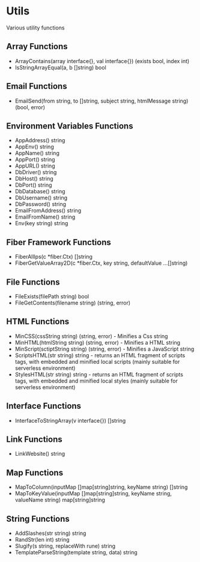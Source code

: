 # Utils

Various utility functions

## Array Functions
- ArrayContains(array interface{}, val interface{}) (exists bool, index int)
- IsStringArrayEqual(a, b []string) bool

## Email Functions
- EmailSend(from string, to []string, subject string, htmlMessage string) (bool, error)

## Environment Variables Functions
- AppAddress() string
- AppEnv() string
- AppName() string
- AppPort() string
- AppURL() string
- DbDriver() string
- DbHost() string
- DbPort() string
- DbDatabase() string
- DbUsername() string
- DbPassword() string
- EmailFromAddress() string
- EmailFromName() string
- Env(key string) string

## Fiber Framework Functions
- FiberAllIps(c *fiber.Ctx) []string
- FiberGetValueArray2D(c *fiber.Ctx, key string, defaultValue ...[]string)

## File Functions
- FileExists(filePath string) bool
- FileGetContents(filename string) (string, error)

## HTML Functions
- MinCSS(cssString string) (string, error) - Minifies a Css string
- MinHTML(htmlString string) (string, error) - Minifies a HTML string
- MinScript(sctiptString string) (string, error) - Minifies a JavaScript string
- ScriptsHTML(str string) string - returns an HTML fragment of scripts tags, with embedded and minified local scripts (mainly suitable for serverless environment)
- StylesHTML(str string) string - returns an HTML fragment of scripts tags, with embedded and minified local styles (mainly suitable for serverless environment)

## Interface Functions
- InterfaceToStringArray(v interface{}) []string

## Link Functions
- LinkWebsite() string

## Map Functions
- MapToColumn(inputMap []map[string]string, keyName string) []string
- MapToKeyValue(inputMap []map[string]string, keyName string, valueName string) map[string]string

## String Functions
- AddSlashes(str string) string
- RandStr(len int) string
- Slugify(s string, replaceWith rune) string
- TemplateParseString(template string, data) string
